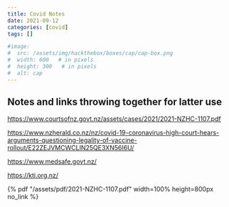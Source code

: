 ```yaml
---
title: Covid Notes
date: 2021-09-12
categories: [covid]
tags: []

#image:
#  src: /assets/img/hackthebox/boxes/cap/cap-box.png
#  width: 600   # in pixels
#  height: 300   # in pixels
#  alt: cap
---
```


## Notes and links throwing together for latter use

https://www.courtsofnz.govt.nz/assets/cases/2021/2021-NZHC-1107.pdf


https://www.nzherald.co.nz/nz/covid-19-coronavirus-high-court-hears-arguments-questioning-legality-of-vaccine-rollout/E22ZEJVMCWCLIN25QE3XN56I6U/


https://www.medsafe.govt.nz/

https://kti.org.nz/



{% pdf "/assets/pdf/2021-NZHC-1107.pdf" width=100% height=800px no_link %}


